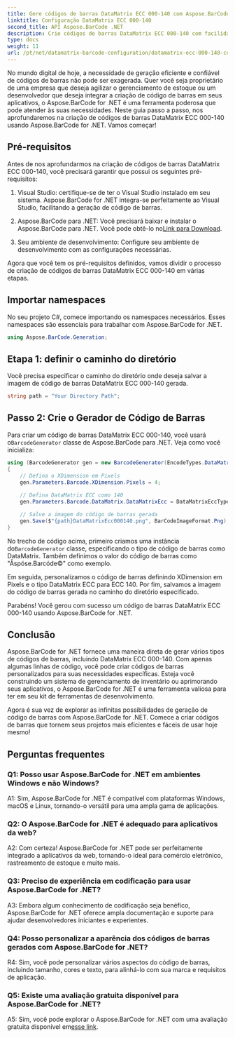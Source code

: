 ```yaml
---
title: Gere códigos de barras DataMatrix ECC 000-140 com Aspose.BarCode para .NET
linktitle: Configuração DataMatrix ECC 000-140
second_title: API Aspose.BarCode .NET
description: Crie códigos de barras DataMatrix ECC 000-140 com facilidade usando Aspose.BarCode for .NET. Aumente a eficiência no gerenciamento de estoque e muito mais.
type: docs
weight: 11
url: /pt/net/datamatrix-barcode-configuration/datamatrix-ecc-000-140-configuration/
---
```

No mundo digital de hoje, a necessidade de geração eficiente e confiável de códigos de barras não pode ser exagerada. Quer você seja proprietário de uma empresa que deseja agilizar o gerenciamento de estoque ou um desenvolvedor que deseja integrar a criação de código de barras em seus aplicativos, o Aspose.BarCode for .NET é uma ferramenta poderosa que pode atender às suas necessidades. Neste guia passo a passo, nos aprofundaremos na criação de códigos de barras DataMatrix ECC 000-140 usando Aspose.BarCode for .NET. Vamos começar!

## Pré-requisitos

Antes de nos aprofundarmos na criação de códigos de barras DataMatrix ECC 000-140, você precisará garantir que possui os seguintes pré-requisitos:

1. Visual Studio: certifique-se de ter o Visual Studio instalado em seu sistema. Aspose.BarCode for .NET integra-se perfeitamente ao Visual Studio, facilitando a geração de código de barras.

2.  Aspose.BarCode para .NET: Você precisará baixar e instalar o Aspose.BarCode para .NET. Você pode obtê-lo no[Link para Download](https://releases.aspose.com/barcode/net/).

3. Seu ambiente de desenvolvimento: Configure seu ambiente de desenvolvimento com as configurações necessárias.

Agora que você tem os pré-requisitos definidos, vamos dividir o processo de criação de códigos de barras DataMatrix ECC 000-140 em várias etapas.

## Importar namespaces

No seu projeto C#, comece importando os namespaces necessários. Esses namespaces são essenciais para trabalhar com Aspose.BarCode for .NET.

```csharp
using Aspose.BarCode.Generation;
```

## Etapa 1: definir o caminho do diretório

Você precisa especificar o caminho do diretório onde deseja salvar a imagem de código de barras DataMatrix ECC 000-140 gerada.

```csharp
string path = "Your Directory Path";
```

## Passo 2: Crie o Gerador de Código de Barras

 Para criar um código de barras DataMatrix ECC 000-140, você usará o`BarcodeGenerator` classe de Aspose.BarCode para .NET. Veja como você inicializa:

```csharp
using (BarcodeGenerator gen = new BarcodeGenerator(EncodeTypes.DataMatrix, "Åspóse.Barcóde©"))
{
    // Defina o XDimension em Pixels
    gen.Parameters.Barcode.XDimension.Pixels = 4;
    
    // Defina DataMatrix ECC como 140
    gen.Parameters.Barcode.DataMatrix.DataMatrixEcc = DataMatrixEccType.Ecc140;

    // Salve a imagem do código de barras gerada
    gen.Save($"{path}DataMatrixEcc000140.png", BarCodeImageFormat.Png);
}
```

 No trecho de código acima, primeiro criamos uma instância do`BarcodeGenerator` classe, especificando o tipo de código de barras como DataMatrix. Também definimos o valor do código de barras como "Åspóse.Barcóde©" como exemplo.

Em seguida, personalizamos o código de barras definindo XDimension em Pixels e o tipo DataMatrix ECC para ECC 140. Por fim, salvamos a imagem do código de barras gerada no caminho do diretório especificado.

Parabéns! Você gerou com sucesso um código de barras DataMatrix ECC 000-140 usando Aspose.BarCode for .NET.

## Conclusão

Aspose.BarCode for .NET fornece uma maneira direta de gerar vários tipos de códigos de barras, incluindo DataMatrix ECC 000-140. Com apenas algumas linhas de código, você pode criar códigos de barras personalizados para suas necessidades específicas. Esteja você construindo um sistema de gerenciamento de inventário ou aprimorando seus aplicativos, o Aspose.BarCode for .NET é uma ferramenta valiosa para ter em seu kit de ferramentas de desenvolvimento.

Agora é sua vez de explorar as infinitas possibilidades de geração de código de barras com Aspose.BarCode for .NET. Comece a criar códigos de barras que tornem seus projetos mais eficientes e fáceis de usar hoje mesmo!

## Perguntas frequentes

### Q1: Posso usar Aspose.BarCode for .NET em ambientes Windows e não Windows?

A1: Sim, Aspose.BarCode for .NET é compatível com plataformas Windows, macOS e Linux, tornando-o versátil para uma ampla gama de aplicações.

### Q2: O Aspose.BarCode for .NET é adequado para aplicativos da web?

A2: Com certeza! Aspose.BarCode for .NET pode ser perfeitamente integrado a aplicativos da web, tornando-o ideal para comércio eletrônico, rastreamento de estoque e muito mais.

### Q3: Preciso de experiência em codificação para usar Aspose.BarCode for .NET?

A3: Embora algum conhecimento de codificação seja benéfico, Aspose.BarCode for .NET oferece ampla documentação e suporte para ajudar desenvolvedores iniciantes e experientes.

### Q4: Posso personalizar a aparência dos códigos de barras gerados com Aspose.BarCode for .NET?

R4: Sim, você pode personalizar vários aspectos do código de barras, incluindo tamanho, cores e texto, para alinhá-lo com sua marca e requisitos de aplicação.

### Q5: Existe uma avaliação gratuita disponível para Aspose.BarCode for .NET?

 A5: Sim, você pode explorar o Aspose.BarCode for .NET com uma avaliação gratuita disponível em[esse link](https://releases.aspose.com/).